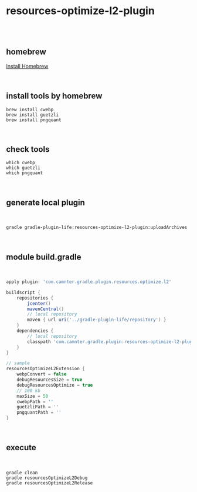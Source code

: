 # resources-optimize-l2-plugin

<br>
<br>

## homebrew

[Install Homebrew](https://brew.sh)

<br>

## install tools by homebrew

```shell
brew install cwebp
brew install guetzli
brew install pngquant
``` 
 
<br>

## check tools 

```shell
which cwebp
which guetzli
which pngquant
``` 

<br>

## generate local plugin
 
<br>
    
```shell
gradle gradle-plugin-life:resources-optimize-l2-plugin:uploadArchives 
```

<br>

## module build.gradle
 
<br>
    
```gradle
apply plugin: 'com.camnter.gradle.plugin.resources.optimize.l2'

buildscript {
    repositories {
        jcenter()
        mavenCentral()
        // local repository
        maven { url uri('../gradle-plugin-life/repository') }
    }
    dependencies {
        // local repository
        classpath 'com.camnter.gradle.plugin:resources-optimize-l2-plugin:1.0.7'
    }
}

// sample
resourcesOptimizeL2Extension {
    webpConvert = false
    debugResourcesSize = true
    debugResourcesOptimize = true
    // 100 kb
    maxSize = 50
    cwebpPath = ''
    guetzliPath = ''
    pngquantPath = ''
}
```

<br>

## execute

<br>
    
```shell
gradle clean
gradle resourcesOptimizeL2Debug
gradle resourcesOptimizeL2Release
```

<br>
